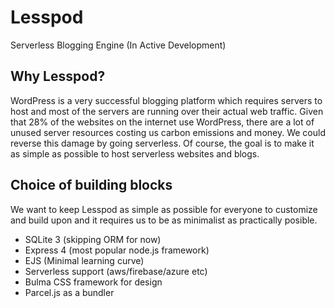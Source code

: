 # Lesspod
Serverless Blogging Engine (In Active Development)


## Why Lesspod?

WordPress is a very successful blogging platform which requires servers to host and most of the servers are running over their actual web traffic. Given that 28% of the websites on the internet use WordPress, there are a lot of unused server resources costing us carbon emissions and money. We could reverse this damage by going serverless. Of course, the goal is to make it as simple as possible to host serverless websites and blogs.



## Choice of building blocks

We want to keep Lesspod as simple as possible for everyone to customize and build upon and it requires us to be as minimalist as practically posible.

- SQLite 3 (skipping ORM for now)
- Express 4 (most popular node.js framework)
- EJS (Minimal learning curve)
- Serverless support (aws/firebase/azure etc)
- Bulma CSS framework for design
- Parcel.js as a bundler
